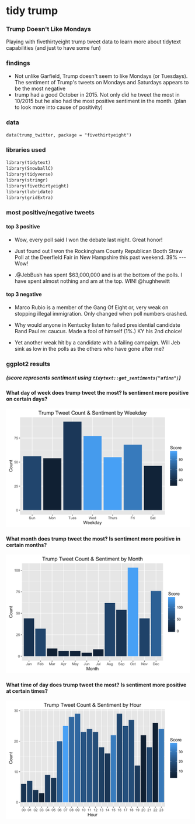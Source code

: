 # tidy trump
### Trump Doesn't Like Mondays

Playing with fivethirtyeight trump tweet data to learn more about tidytext capabilities (and just to have some fun)

### findings
 * Not unlike Garfield, Trump doesn't seem to like Mondays (or Tuesdays).  The sentiment of Trump's tweets on Mondays and Saturdays appears to be the most negative
 * trump had a good October in 2015.  Not only did he tweet the most in 10/2015 but he also had the most positive sentiment in the month. (plan to look more into cause of positivity)

### data
    data(trump_twitter, package = "fivethirtyeight")

### libraries used
    library(tidytext)
    library(SnowballC)
    library(tidyverse)
    library(stringr)
    library(fivethirtyeight)
    library(lubridate)
    library(gridExtra)

### most positive/negative tweets
#### top 3 positive
 * Wow, every poll said I won the debate last night. Great honor!

 * Just found out I won the Rockingham County Republican Booth Straw Poll at the Deerfield Fair in New Hampshire this past weekend. 39% ---Wow!

 * .@JebBush has spent  $63,000,000 and is at the bottom of the polls. I have spent almost nothing and am at the top. WIN!  @hughhewitt 

#### top 3 negative
  * Marco Rubio is a member of the Gang Of Eight or, very weak on stopping illegal immigration. Only changed when poll numbers crashed.

  * Why would anyone in Kentucky listen to failed presidential candidate Rand Paul re: caucus. Made a fool of himself (1%.) KY his 2nd choice!

  * Yet another weak hit by a candidate with a failing campaign. Will Jeb sink as low in the polls as the others who have gone after me?

### ggplot2 results 
##### (score represents sentiment using `tidytext::get_sentiments("afinn")`)
#### What day of week does trump tweet the most?  Is sentiment more positive on certain days?
![Sentiment by day](plots/sentByDay.png)

#### What month does trump tweet the most?  Is sentiment more positive in certain months?
![Sentiment over time full](plots/sentByMonth.png)

#### What time of day does trump tweet the most?  Is sentiment more positive at certain times?
![Sentiment by hour](plots/sentByHour.png)



